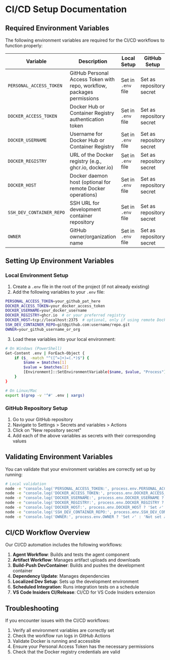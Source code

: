 # CI/CD Setup Documentation

## Required Environment Variables

The following environment variables are required for the CI/CD workflows to function properly:

| Variable | Description | Local Setup | GitHub Setup |
|----------|-------------|-------------|-------------|
| `PERSONAL_ACCESS_TOKEN` | GitHub Personal Access Token with repo, workflow, packages permissions | Set in `.env` file | Set as repository secret |
| `DOCKER_ACCESS_TOKEN` | Docker Hub or Container Registry authentication token | Set in `.env` file | Set as repository secret |
| `DOCKER_USERNAME` | Username for Docker Hub or Container Registry | Set in `.env` file | Set as repository secret |
| `DOCKER_REGISTRY` | URL of the Docker registry (e.g., ghcr.io, docker.io) | Set in `.env` file | Set as repository secret |
| `DOCKER_HOST` | Docker daemon host (optional for remote Docker operations) | Set in `.env` file | Set as repository secret |
| `SSH_DEV_CONTAINER_REPO` | SSH URL for development container repository | Set in `.env` file | Set as repository secret |
| `OWNER` | GitHub owner/organization name | Set in `.env` file | Set as repository secret |

## Setting Up Environment Variables

### Local Environment Setup

1. Create a `.env` file in the root of the project (if not already existing)
2. Add the following variables to your `.env` file:

```bash
PERSONAL_ACCESS_TOKEN=your_github_pat_here
DOCKER_ACCESS_TOKEN=your_docker_access_token
DOCKER_USERNAME=your_docker_username
DOCKER_REGISTRY=ghcr.io  # or your preferred registry
DOCKER_HOST=tcp://localhost:2375  # optional, only if using remote Docker
SSH_DEV_CONTAINER_REPO=git@github.com:username/repo.git
OWNER=your_github_username_or_org
```

3. Load these variables into your local environment:

```bash
# On Windows (PowerShell)
Get-Content .env | ForEach-Object {
    if ($_ -match "^([^=]+)=(.*)$") {
        $name = $matches[1]
        $value = $matches[2]
        [Environment]::SetEnvironmentVariable($name, $value, "Process")
    }
}

# On Linux/Mac
export $(grep -v '^#' .env | xargs)
```

### GitHub Repository Setup

1. Go to your GitHub repository
2. Navigate to Settings > Secrets and variables > Actions
3. Click on "New repository secret"
4. Add each of the above variables as secrets with their corresponding values

## Validating Environment Variables

You can validate that your environment variables are correctly set up by running:

```bash
# Local validation
node -e "console.log('PERSONAL_ACCESS_TOKEN:', process.env.PERSONAL_ACCESS_TOKEN ? 'Set ✓' : 'Not set ✗')"
node -e "console.log('DOCKER_ACCESS_TOKEN:', process.env.DOCKER_ACCESS_TOKEN ? 'Set ✓' : 'Not set ✗')"
node -e "console.log('DOCKER_USERNAME:', process.env.DOCKER_USERNAME ? 'Set ✓' : 'Not set ✗')"
node -e "console.log('DOCKER_REGISTRY:', process.env.DOCKER_REGISTRY ? 'Set ✓' : 'Not set ✗')"
node -e "console.log('DOCKER_HOST:', process.env.DOCKER_HOST ? 'Set ✓' : 'Not set ✗')"
node -e "console.log('SSH_DEV_CONTAINER_REPO:', process.env.SSH_DEV_CONTAINER_REPO ? 'Set ✓' : 'Not set ✗')"
node -e "console.log('OWNER:', process.env.OWNER ? 'Set ✓' : 'Not set ✗')"
```

## CI/CD Workflow Overview

Our CI/CD automation includes the following workflows:

1. **Agent Workflow**: Builds and tests the agent component
2. **Artifact Workflow**: Manages artifact uploads and downloads
3. **Build-Push DevContainer**: Builds and pushes the development container
4. **Dependency Update**: Manages dependencies
5. **Localized Dev Setup**: Sets up the development environment
6. **Scheduled Integration**: Runs integration tests on a schedule
7. **VS Code Insiders CI/Release**: CI/CD for VS Code Insiders extension

## Troubleshooting

If you encounter issues with the CI/CD workflows:

1. Verify all environment variables are correctly set
2. Check the workflow run logs in GitHub Actions
3. Validate Docker is running and accessible
4. Ensure your Personal Access Token has the necessary permissions
5. Check that the Docker registry credentials are valid